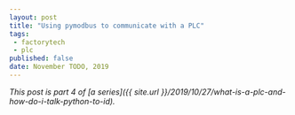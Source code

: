 ```yaml
---
layout: post
title: "Using pymodbus to communicate with a PLC"
tags:
 - factorytech
 - plc
published: false
date: November TODO, 2019
---
```


*This post is part 4 of [a series]({{ site.url }}/2019/10/27/what-is-a-plc-and-how-do-i-talk-python-to-id).*
